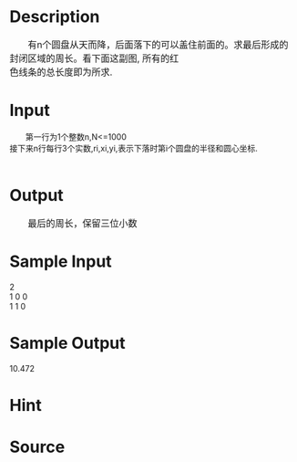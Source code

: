 
# Description

<div class="content"><p><span style="font-size: medium">　　有n个圆盘从天而降，后面落下的可以盖住前面的。求最后形成的封闭区域的周长。看下面这副图, 所有的红<br/>
色线条的总长度即为所求. <img border="0" alt="" src="source/bzoj/1043/img/aHR0cHM6Ly9seWRzeS5jb20vSnVkZ2VPbmxpbmUvaW1hZ2VzLzEwNDMuanBn.jpg"/> </span></p></div>

# Input

<div class="content"><p>　　第一行为1个整数n,N&lt;=1000<br/>
接下来n行每行3个实数,ri,xi,yi,表示下落时第i个圆盘的半径和圆心坐标.<br/>
<br/>
</p></div>

# Output

<div class="content"><p><span style="font-size: medium">　　最后的周长，保留三位小数 </span></p></div>

# Sample Input

<div class="content"><span class="sampledata">2<br/>
1 0 0<br/>
1 1 0</span></div>

# Sample Output

<div class="content"><span class="sampledata">10.472</span></div>

# Hint

<div class="content"><p></p></div>

# Source

<div class="content"><p><a href="problemset.php?search="></a></p></div>

